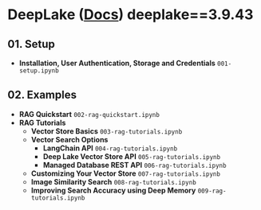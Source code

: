 # DeepLake ([Docs](https://docs.activeloop.ai/)) deeplake==3.9.43

## 01. Setup

- **Installation, User Authentication, Storage and Credentials** `001-setup.ipynb`

## 02. Examples

- **RAG Quickstart** `002-rag-quickstart.ipynb`
- **RAG Tutorials**
  - **Vector Store Basics** `003-rag-tutorials.ipynb`
  - **Vector Search Options**
    - **LangChain API** `004-rag-tutorials.ipynb`
    - **Deep Lake Vector Store API** `005-rag-tutorials.ipynb`
    - **Managed Database REST API** `006-rag-tutorials.ipynb`
  - **Customizing Your Vector Store** `007-rag-tutorials.ipynb`
  - **Image Similarity Search** `008-rag-tutorials.ipynb`
  - **Improving Search Accuracy using Deep Memory** `009-rag-tutorials.ipynb`